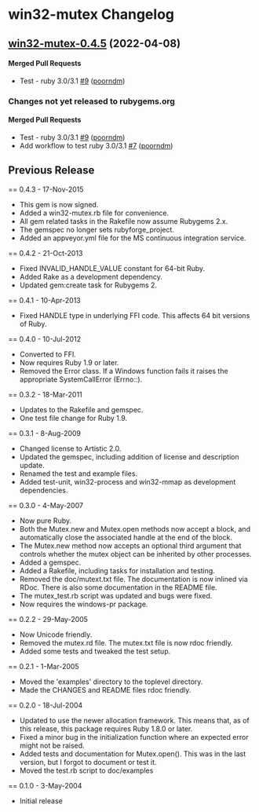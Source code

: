 # win32-mutex Changelog

<!-- latest_release 0.4.5 -->
## [win32-mutex-0.4.5](https://github.com/chef/win32-mutex/tree/win32-mutex-0.4.5) (2022-04-08)

#### Merged Pull Requests
- Test - ruby 3.0/3.1 [#9](https://github.com/chef/win32-mutex/pull/9) ([poorndm](https://github.com/poorndm))
<!-- latest_release -->

<!-- release_rollup since=0.4.3 -->
### Changes not yet released to rubygems.org

#### Merged Pull Requests
- Test - ruby 3.0/3.1 [#9](https://github.com/chef/win32-mutex/pull/9) ([poorndm](https://github.com/poorndm)) <!-- 0.4.5 -->
- Add workflow to test ruby 3.0/3.1 [#7](https://github.com/chef/win32-mutex/pull/7) ([poorndm](https://github.com/poorndm)) <!-- 0.4.4 -->
<!-- release_rollup -->

<!-- latest_stable_release -->
<!-- latest_stable_release -->

## Previous Release

== 0.4.3 - 17-Nov-2015
* This gem is now signed.
* Added a win32-mutex.rb file for convenience.
* All gem related tasks in the Rakefile now assume Rubygems 2.x.
* The gemspec no longer sets rubyforge_project.
* Added an appveyor.yml file for the MS continuous integration service.

== 0.4.2 - 21-Oct-2013
* Fixed INVALID_HANDLE_VALUE constant for 64-bit Ruby.
* Added Rake as a development dependency.
* Updated gem:create task for Rubygems 2.

== 0.4.1 - 10-Apr-2013
* Fixed HANDLE type in underlying FFI code. This affects 64 bit versions
  of Ruby.

== 0.4.0 - 10-Jul-2012
* Converted to FFI.
* Now requires Ruby 1.9 or later.
* Removed the Error class. If a Windows function fails it raises the
  appropriate SystemCallError (Errno::).

== 0.3.2 - 18-Mar-2011
* Updates to the Rakefile and gemspec.
* One test file change for Ruby 1.9.

== 0.3.1 - 8-Aug-2009
* Changed license to Artistic 2.0.
* Updated the gemspec, including addition of license and description update.
* Renamed the test and example files.
* Added test-unit, win32-process and win32-mmap as development dependencies.

== 0.3.0 - 4-May-2007
* Now pure Ruby.
* Both the Mutex.new and Mutex.open methods now accept a block, and
  automatically close the associated handle at the end of the block.
* The Mutex.new method now accepts an optional third argument that controls
  whether the mutex object can be inherited by other processes.
* Added a gemspec.
* Added a Rakefile, including tasks for installation and testing.
* Removed the doc/mutext.txt file. The documentation is now inlined via RDoc.
  There is also some documentation in the README file.
* The mutex_test.rb script was updated and bugs were fixed.
* Now requires the windows-pr package.

== 0.2.2 - 29-May-2005
* Now Unicode friendly.
* Removed the mutex.rd file.  The mutex.txt file is now rdoc friendly.
* Added some tests and tweaked the test setup.

== 0.2.1 - 1-Mar-2005
* Moved the 'examples' directory to the toplevel directory.
* Made the CHANGES and README files rdoc friendly.

== 0.2.0 - 18-Jul-2004
* Updated to use the newer allocation framework.  This means that, as of this
  release, this package requires Ruby 1.8.0 or later.
* Fixed a minor bug in the initialization function where an expected error
  might not be raised.
* Added tests and documentation for Mutex.open().  This was in the last
  version, but I forgot to document or test it.
* Moved the test.rb script to doc/examples

== 0.1.0 - 3-May-2004
* Initial release